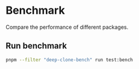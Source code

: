 # Benchmark

Compare the performance of different packages.

## Run benchmark

```bash
pnpm --filter "deep-clone-bench" run test:bench
```
